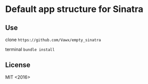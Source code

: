 # Default app structure for Sinatra

## Use

clone `https://github.com/Vawx/empty_sinatra`

terminal `bundle install`

## License
MIT <2016>
